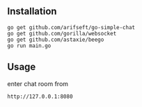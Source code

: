 ## Installation

```
go get github.com/arifseft/go-simple-chat
go get github.com/gorilla/websocket
go get github.com/astaxie/beego
go run main.go
```

## Usage

enter chat room from 

```
http://127.0.0.1:8080 
```
